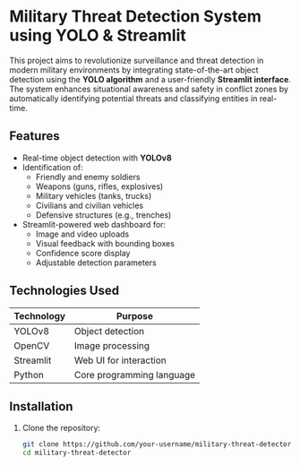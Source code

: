 # Military Threat Detection System using YOLO & Streamlit

This project aims to revolutionize surveillance and threat detection in modern military environments by integrating state-of-the-art object detection using the **YOLO algorithm** and a user-friendly **Streamlit interface**. The system enhances situational awareness and safety in conflict zones by automatically identifying potential threats and classifying entities in real-time.

## Features

- Real-time object detection with **YOLOv8**
- Identification of:
  - Friendly and enemy soldiers
  - Weapons (guns, rifles, explosives)
  - Military vehicles (tanks, trucks)
  - Civilians and civilian vehicles
  - Defensive structures (e.g., trenches)
- Streamlit-powered web dashboard for:
  - Image and video uploads
  - Visual feedback with bounding boxes
  - Confidence score display
  - Adjustable detection parameters

## Technologies Used

| Technology | Purpose                     |
|------------|-----------------------------|
| YOLOv8 | Object detection           |
| OpenCV    | Image processing              |
| Streamlit | Web UI for interaction        |
| Python    | Core programming language     |

## Installation

1. Clone the repository:
   ```bash
   git clone https://github.com/your-username/military-threat-detector.git
   cd military-threat-detector
